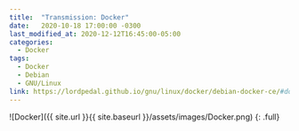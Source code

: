 ```yaml
---
title:  "Transmission: Docker"
date:   2020-10-18 17:00:00 -0300
last_modified_at: 2020-12-12T16:45:00-05:00
categories:
  - Docker
tags:
  - Docker
  - Debian
  - GNU/Linux
link: https://lordpedal.github.io/gnu/linux/docker/debian-docker-ce/#docker-transmission
---
```


![Docker]({{ site.url }}{{ site.baseurl }}/assets/images/Docker.png)
{: .full}
